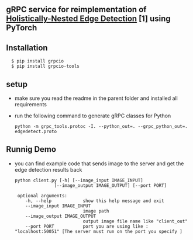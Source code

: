 ## gRPC service for reimplementation of [Holistically-Nested Edge Detection](https://arxiv.org/pdf/1504.06375) [1] using PyTorch


 
  
## Installation 

      $ pip install grpcio
      $ pip install grpcio-tools
      
      
## setup

  - make sure you read the readme in the parent folder and installed all requirements
  - run the following command to generate gRPC classes for Python

        python -m grpc_tools.protoc -I. --python_out=. --grpc_python_out=. edgedetect.proto

## Runnig Demo

  - you can find example code that sends image to the server and get the edge detection results back 


        python client.py [-h] [--image_input IMAGE_INPUT]
                       [--image_output IMAGE_OUTPUT] [--port PORT]

         optional arguments:
            -h, --help            show this help message and exit
            --image_input IMAGE_INPUT
                                  image path
            --image_output IMAGE_OUTPUT
                                  output image file name like "client_out"
            --port PORT           port you are using like : "localhost:50051" [The server must run on the port you specify ]
